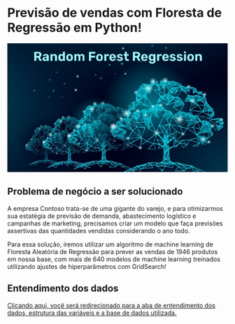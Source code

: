 # Previsão de vendas com Floresta de Regressão em Python!
 ![arq](img/Random-Forest-Regression.jpg)

 ## Problema de negócio a ser solucionado

A empresa Contoso trata-se de uma gigante do varejo, e para otimizarmos sua estatégia de previsão de demanda, abastecimento logístico e campanhas de marketing, precisamos criar um modelo que faça previsões assertivas das quantidades vendidas considerando o ano todo.

Para essa solução, iremos utilizar um algoritmo de  machine learning de Floresta Aleatória de Regressão para prever as vendas de 1946 produtos em nossa base, com mais de 640 modelos de machine learning treinados utilizando ajustes de hiperparâmetros com GridSearch!

## Entendimento dos dados
[Clicando aqui, você será redirecionado para a aba de entendimento dos dados, estrutura das variáveis e a base de dados utilizada.](base/entendimento%dos%dados.md)

